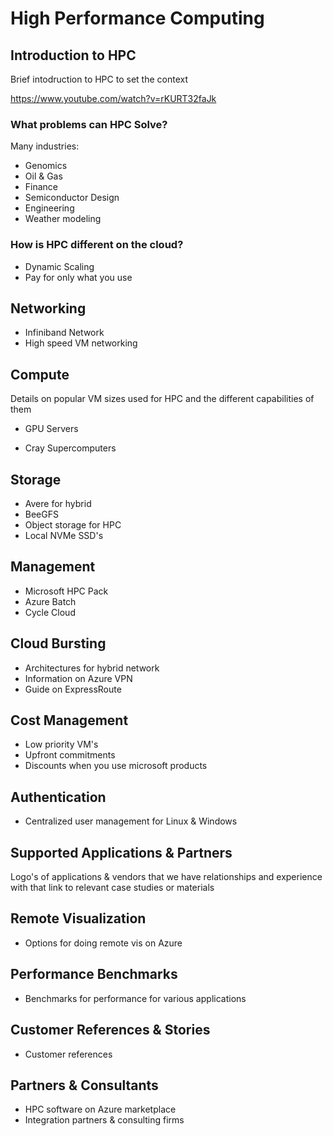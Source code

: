 # High Performance Computing

## Introduction to HPC

Brief intodruction to HPC to set the context

https://www.youtube.com/watch?v=rKURT32faJk

### What problems can HPC Solve?

Many industries:

- Genomics
- Oil & Gas
- Finance
- Semiconductor Design
- Engineering
- Weather modeling

### How is HPC different on the cloud?

- Dynamic Scaling
- Pay for only what you use

## Networking

- Infiniband Network
- High speed VM networking

## Compute

Details on popular VM sizes used for HPC and the different capabilities of them

- GPU Servers

- Cray Supercomputers

## Storage

- Avere for hybrid
- BeeGFS
- Object storage for HPC
- Local NVMe SSD's

## Management

- Microsoft HPC Pack
- Azure Batch
- Cycle Cloud

## Cloud Bursting

- Architectures for hybrid network
- Information on Azure VPN
- Guide on ExpressRoute

## Cost Management

- Low priority VM's
- Upfront commitments
- Discounts when you use microsoft products

## Authentication

- Centralized user management for Linux & Windows

## Supported Applications & Partners

Logo's of applications & vendors that we have relationships and experience with that link to relevant case studies or materials

## Remote Visualization

- Options for doing remote vis on Azure

## Performance Benchmarks

- Benchmarks for performance for various applications

## Customer References & Stories

- Customer references

## Partners & Consultants

- HPC software on Azure marketplace
- Integration partners & consulting firms